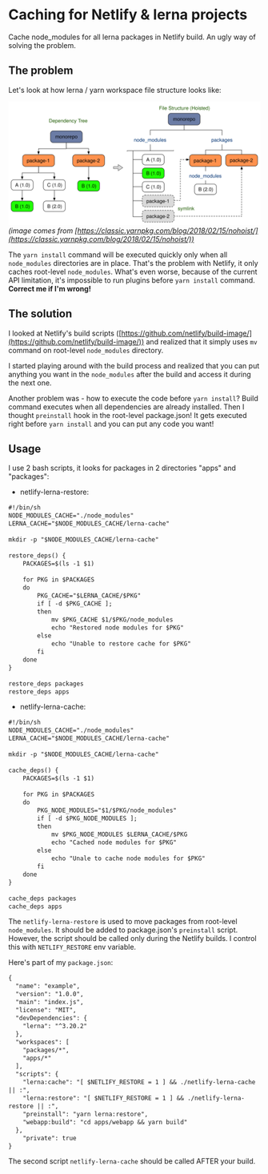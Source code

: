# Caching for Netlify & lerna projects

Cache node_modules for all lerna packages in Netlify build. An ugly way of solving the problem.

## The problem

Let's look at how lerna / yarn workspace file structure looks like:

![](./images/monorepo-2.svg)
*(image comes from [https://classic.yarnpkg.com/blog/2018/02/15/nohoist/](https://classic.yarnpkg.com/blog/2018/02/15/nohoist/))*

The `yarn install` command will be executed quickly only when all `node_modules` directories are in place. That's the problem with Netlify, it only caches root-level `node_modules`. What's even worse, because of the current API limitation, it's impossible to run plugins before `yarn install` command. **Correct me if I'm wrong!**

## The solution

I looked at Netlify's build scripts ([https://github.com/netlify/build-image/](https://github.com/netlify/build-image/)) and realized that it simply uses `mv` command on root-level `node_modules` directory.

I started playing around with the build process and realized that you can put anything you want in the `node_modules` after the build and access it during the next one.

Another problem was - how to execute the code before `yarn install`? Build command executes when all dependencies are already installed. Then I thought `preinstall` hook in the root-level package.json! It gets executed right before `yarn install` and you can put any code you want!


## Usage

I use 2 bash scripts, it looks for packages in 2 directories "apps" and "packages":

- netlify-lerna-restore:

```
#!/bin/sh
NODE_MODULES_CACHE="./node_modules"
LERNA_CACHE="$NODE_MODULES_CACHE/lerna-cache"

mkdir -p "$NODE_MODULES_CACHE/lerna-cache"

restore_deps() {
    PACKAGES=$(ls -1 $1)

    for PKG in $PACKAGES
    do
        PKG_CACHE="$LERNA_CACHE/$PKG"
        if [ -d $PKG_CACHE ];
        then
            mv $PKG_CACHE $1/$PKG/node_modules
            echo "Restored node modules for $PKG"
        else
            echo "Unable to restore cache for $PKG"
        fi
    done
}

restore_deps packages
restore_deps apps

```

- netlify-lerna-cache:

```
#!/bin/sh
NODE_MODULES_CACHE="./node_modules"
LERNA_CACHE="$NODE_MODULES_CACHE/lerna-cache"

mkdir -p "$NODE_MODULES_CACHE/lerna-cache"

cache_deps() {
    PACKAGES=$(ls -1 $1)

    for PKG in $PACKAGES
    do
        PKG_NODE_MODULES="$1/$PKG/node_modules"
        if [ -d $PKG_NODE_MODULES ];
        then
            mv $PKG_NODE_MODULES $LERNA_CACHE/$PKG
            echo "Cached node modules for $PKG"
        else
            echo "Unale to cache node modules for $PKG"
        fi
    done
}

cache_deps packages
cache_deps apps

```

The `netlify-lerna-restore` is used to move packages from root-level `node_modules`. It should be added to package.json's `preinstall` script. However, the script should be called only during the Netlify builds. I control this with `NETLIFY_RESTORE` env variable.

Here's part of my `package.json`:

```
{
  "name": "example",
  "version": "1.0.0",
  "main": "index.js",
  "license": "MIT",
  "devDependencies": {
    "lerna": "^3.20.2"
  },
  "workspaces": [
    "packages/*",
    "apps/*"
  ],
  "scripts": {
    "lerna:cache": "[ $NETLIFY_RESTORE = 1 ] && ./netlify-lerna-cache || :",
    "lerna:restore": "[ $NETLIFY_RESTORE = 1 ] && ./netlify-lerna-restore || :",
    "preinstall": "yarn lerna:restore",
    "webapp:build": "cd apps/webapp && yarn build"
  },
	"private": true
}
```

The second script `netlify-lerna-cache` should be called AFTER your build.
